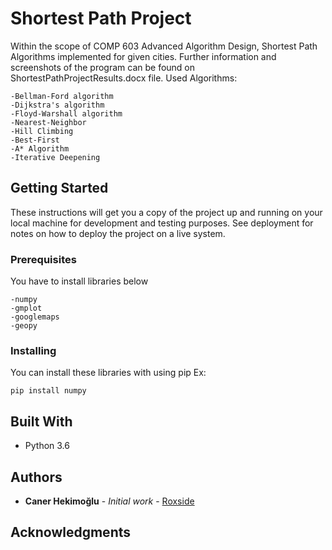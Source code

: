 # Shortest Path Project

Within the scope of COMP 603 Advanced Algorithm Design, Shortest Path Algorithms implemented for given cities. Further information and screenshots of the program can be found on ShortestPathProjectResults.docx file.
Used Algorithms: 
```
-Bellman-Ford algorithm 
-Dijkstra's algorithm 
-Floyd-Warshall algorithm 
-Nearest-Neighbor 
-Hill Climbing 
-Best-First 
-A* Algorithm 
-Iterative Deepening
```
## Getting Started

These instructions will get you a copy of the project up and running on your local machine for development and testing purposes. See deployment for notes on how to deploy the project on a live system.

### Prerequisites

You have to install libraries below

```
-numpy
-gmplot
-googlemaps
-geopy
```

### Installing

You can install these libraries with using pip Ex:

```
pip install numpy
```

## Built With

* Python 3.6


## Authors

* **Caner Hekimoğlu** - *Initial work* - [Roxside](https://github.com/Roxside)

## Acknowledgments



